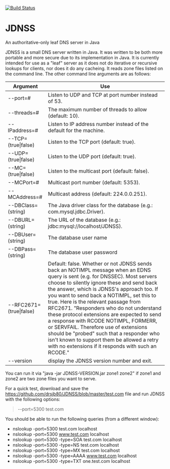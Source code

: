 [![Build Status](https://travis-ci.org/drsjb80/JDNSS.svg?branch=master)](https://travis-ci.org/drsjb80/JDNSS)

# JDNSS
An authoritative-only leaf DNS server in Java

JDNSS is a small DNS server written in Java.  It was written to be both
more portable and more secure due to its implementation in Java.  It is
currently intended for use as a "leaf" server as it does not do iterative
or recursive lookups for clients, nor does it do any cacheing.  It reads
zone files listed on the command line.  The other command line arguments
are as follows:

Argument     | Use
------------ | -------------
--port=#            | Listen to UDP and TCP at port number instead of 53.
--threads=#         | The maximum number of threads to allow (default: 10).
--IPaddress=#       | Listen to IP address number instead of the default for the machine.
--TCP=(true\|false) | Listen to the TCP port (default: true).
--UDP=(true\|false) | Listen to the UDP port (default: true).
--MC=(true\|false)  | Listen to the multicast port (default: false).
--MCPort=#          | Multicast port number (default: 5353).
--MCAddress=#       | Multicast address (default: 224.0.0.251).
--DBClass=(string)  | The Java driver class for the database (e.g.: com.mysql.jdbc.Driver).
--DBURL=(string)    | The URL of the database (e.g.: jdbc:mysql://localhost/JDNSS).
--DBUser=(string)   | The database user name
--DBPass=(string)   | The database user password
--RFC2671=(true\|false) | Default: false.  Whether or not JDNSS sends back an NOTIMPL message when an EDNS query is sent (e.g. for DNSSEC).  Most servers choose to silently ignore these and send back the answer, which is JDNSS's approach too.  If you want to send back a NOTIMPL, set this to true.  Here is the relevant passage from RFC2671.  "Responders who do not understand these protocol extensions are expected to send a response with RCODE NOTIMPL, FORMERR, or SERVFAIL.  Therefore use of extensions should be "probed" such that a responder who isn't known to support them be allowed a retry with no extensions if it responds with such an RCODE."
--version   | display the JDNSS version number and exit.

You can run it via "java -jar JDNSS-VERSION.jar zone1 zone2" if zone1
and zone2 are two zone files you want to serve.

For a quick test, download and save the https://github.com/drsjb80/JDNSS/blob/master/test.com file and run JDNSS with the following options:

> --port=5300 test.com

You should be able to run the following queries (from a different window):

* nslookup -port=5300 test.com localhost
* nslookup -port=5300 www.test.com localhost
* nslookup -port=5300 -type=SOA test.com localhost
* nslookup -port=5300 -type=NS test.com localhost
* nslookup -port=5300 -type=MX test.com localhost
* nslookup -port=5300 -type=AAAA www.test.com localhost
* nslookup -port=5300 -type=TXT one.test.com localhost
